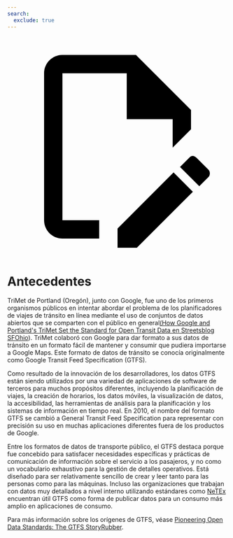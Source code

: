 ```yaml
---
search:
  exclude: true
---
```

<a class="pencil-link" href="https://github.com/MobilityData/gtfs.org/edit/main/docs/background.md" title="Edit this page" target="_blank">
    <svg class="pencil" xmlns="http://www.w3.org/2000/svg" viewBox="0 0 24 24"><path d="M10 20H6V4h7v5h5v3.1l2-2V8l-6-6H6c-1.1 0-2 .9-2 2v16c0 1.1.9 2 2 2h4v-2m10.2-7c.1 0 .3.1.4.2l1.3 1.3c.2.2.2.6 0 .8l-1 1-2.1-2.1 1-1c.1-.1.2-.2.4-.2m0 3.9L14.1 23H12v-2.1l6.1-6.1 2.1 2.1Z"/></svg>
  </a>

# Antecedentes

TriMet de Portland (Oregón), junto con Google, fue uno de los primeros organismos públicos en intentar abordar el problema de los planificadores de viajes de tránsito en línea mediante el uso de conjuntos de datos abiertos que se comparten con el público en general[(How Google and Portland's TriMet Set the Standard for Open Transit Data en Streetsblog SFOhio](https://sf.streetsblog.org/2010/01/05/how-google-and-portlands-trimet-set-the-standard-for-open-transit-data/)). TriMet colaboró con Google para dar formato a sus datos de tránsito en un formato fácil de mantener y consumir que pudiera importarse a Google Maps. Este formato de datos de tránsito se conocía originalmente como Google Transit Feed Specification (GTFS).

Como resultado de la innovación de los desarrolladores, los datos GTFS están siendo utilizados por una variedad de aplicaciones de software de terceros para muchos propósitos diferentes, incluyendo la planificación de viajes, la creación de horarios, los datos móviles, la visualización de datos, la accesibilidad, las herramientas de análisis para la planificación y los sistemas de información en tiempo real. En 2010, el nombre del formato GTFS se cambió a General Transit Feed Specification para representar con precisión su uso en muchas aplicaciones diferentes fuera de los productos de Google.

Entre los formatos de datos de transporte público, el GTFS destaca porque fue concebido para satisfacer necesidades específicas y prácticas de comunicación de información sobre el servicio a los pasajeros, y no como un vocabulario exhaustivo para la gestión de detalles operativos. Está diseñado para ser relativamente sencillo de crear y leer tanto para las personas como para las máquinas. Incluso las organizaciones que trabajan con datos muy detallados a nivel interno utilizando estándares como [NeTEx](https://netex-cen.eu/) encuentran útil GTFS como forma de publicar datos para un consumo más amplio en aplicaciones de consumo.

Para más información sobre los orígenes de GTFS, véase [Pioneering Open Data Standards: The GTFS StoryRubber](https://beyondtransparency.org/chapters/part-2/pioneering-open-data-standards-the-gtfs-story/).
